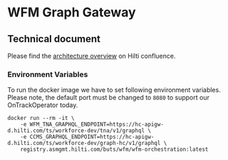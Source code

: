 # WFM Graph Gateway

## Technical document

Please find the [architecture overview](https://confluence.hilti.com/display/BUTSWM/02+-+Backend+Architecture) on Hilti confluence.
### Environment Variables

To run the docker image we have to set following environment variables. Please
note, the default port must be changed to `8080` to support our OnTrackOperator
today.

    docker run --rm -it \
        -e WFM_TNA_GRAPHQL_ENDPOINT=https://hc-apigw-d.hilti.com/ts/workforce-dev/tna/v1/graphql \
        -e CCMS_GRAPHQL_ENDPOINT=https://hc-apigw-d.hilti.com/ts/workforce-dev/graph-hc/v1/graphql \
        registry.asmgmt.hilti.com/buts/wfm/wfm-orchestration:latest
